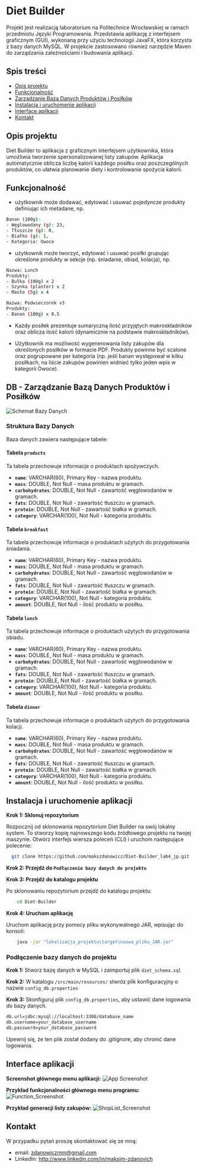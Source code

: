 
#  Diet Builder
Projekt jest realizacją laboratorium na Politechnice Wrocławskiej w ramach przedmiotu Języki Programowania. Przedstawia aplikację z interfejsem graficznym (GUI), wykonaną przy użyciu technologii JavaFX, która korzysta z bazy danych MySQL. W projekcie zastosowano również narzędzie Maven do zarządzania zależnościami i budowania aplikacji.

## Spis treści

 - [Opis projektu](#opis-projektu)
 - [Funkcjonalność](#funkcjonalność)
 - [Zarządzanie Bazą Danych Produktów i Posiłków](#db---zarządzanie-bazą-danych-produktów-i-posiłków)
 - [Instalacja i uruchomenie aplikacji](#instalacja-i-uruchomenie-aplikacji)
 - [Interface aplikacji](#interface-aplikacji)
 - [Kontakt](#kontakt)

## Opis projektu
Diet Builder to aplikacja z graficznym interfejsem użytkownika, która umożliwia tworzenie spersonalizowanej listy zakupów. Aplikacja automatycznie oblicza liczbę kalorii każdego posiłku oraz poszczególnych produktów, co ułatwia planowanie diety i kontrolowanie spożycia kalorii. 


## Funkcjonalność
- użytkownik może dodawać, edytować i usuwać pojedyncze produkty definiując ich metadane, np.
```bash
Banan (100g):
- Węglowodany (g): 23,
- Tłuszcze (g): 0,
- Białko (g): 1,
- Kategoria: Owoce

```
- użytkownik może tworzyć, edytować i usuwać posiłki grupując określone produkty w sekcje (np. śniadanie, obiad, kolacja), np.
```bash
Nazwa: Lunch
Produkty:
- Bułka (100g) x 2
- Szynka (plaster) x 2
- Masło (5g) x 4

Nazwa: Podwieczorek v3
Produkty:
- Banan (100g) x 0.5

```
- Każdy posiłek prezentuje sumaryczną ilość przyjętych makroskładników oraz oblicza ilość kalorii (dynamicznie na podstawie makroskładników).

- Użytkownik ma możliwość wygenerowania listy zakupów dla określonych posiłków w formacie PDF. Produkty powinne być scalone oraz pogrupowane per kategoria (np. jeśli banan występował w kilku posiłkach, na liście zakupów powinien widnieć tylko jeden wpis w kategorii Owoce). 

## DB - Zarządzanie Bazą Danych Produktów i Posiłków

![Schemat Bazy Danych](docs/db_schema.png)

### Struktura Bazy Danych

Baza danych zawiera następujące tabele:

#### Tabela `products`
Ta tabela przechowuje informacje o produktach spożywczych.

- **`name`**: VARCHAR(60), Primary Key - nazwa produktu.
- **`mass`**: DOUBLE, Not Null - masa produktu w gramach.
- **`carbohydrates`**: DOUBLE, Not Null - zawartość węglowodanów w gramach.
- **`fats`**: DOUBLE, Not Null - zawartość tłuszczu w gramach.
- **`protein`**: DOUBLE, Not Null - zawartość białka w gramach.
- **`category`**: VARCHAR(100), Not Null - kategoria produktu.

#### Tabela `breakfast`
Ta tabela przechowuje informacje o produktach użytych do przygotowania śniadania.

- **`name`**: VARCHAR(60), Primary Key - nazwa produktu.
- **`mass`**: DOUBLE, Not Null - masa produktu w gramach.
- **`carbohydrates`**: DOUBLE, Not Null - zawartość węglowodanów w gramach.
- **`fats`**: DOUBLE, Not Null - zawartość tłuszczu w gramach.
- **`protein`**: DOUBLE, Not Null - zawartość białka w gramach.
- **`category`**: VARCHAR(100), Not Null - kategoria produktu.
- **`amount`**: DOUBLE, Not Null - ilość produktu w posiłku.

#### Tabela `lunch`
Ta tabela przechowuje informacje o produktach użytych do przygotowania obiadu.

- **`name`**: VARCHAR(60), Primary Key - nazwa produktu.
- **`mass`**: DOUBLE, Not Null - masa produktu w gramach.
- **`carbohydrates`**: DOUBLE, Not Null - zawartość węglowodanów w gramach.
- **`fats`**: DOUBLE, Not Null - zawartość tłuszczu w gramach.
- **`protein`**: DOUBLE, Not Null - zawartość białka w gramach.
- **`category`**: VARCHAR(100), Not Null - kategoria produktu.
- **`amount`**: DOUBLE, Not Null - ilość produktu w posiłku.

#### Tabela `dinner`
Ta tabela przechowuje informacje o produktach użytych do przygotowania kolacji.

- **`name`**: VARCHAR(60), Primary Key - nazwa produktu.
- **`mass`**: DOUBLE, Not Null - masa produktu w gramach.
- **`carbohydrates`**: DOUBLE, Not Null - zawartość węglowodanów w gramach.
- **`fats`**: DOUBLE, Not Null - zawartość tłuszczu w gramach.
- **`protein`**: DOUBLE, Not Null - zawartość białka w gramach.
- **`category`**: VARCHAR(100), Not Null - kategoria produktu.
- **`amount`**: DOUBLE, Not Null - ilość produktu w posiłku.

## Instalacja i uruchomenie aplikacji

**Krok 1: Sklonuj repozytorium**
    
Rozpocznij od sklonowania repozytorium Diet Builder na swój lokalny system. To stworzy kopię najnowszego kodu źródłowego projektu na twojej maszynie. Otwórz interfejs wiersza poleceń (CLI) i uruchom następujące polecenie:

```bash
  git clone https://github.com/makszdanowicz/Diet-Builder_lab4_jp.git
```

**Krok 2: Przejdź do  `Podłączenie bazy danych do projektu`**

**Krok 3: Przejdź do katalogu projektu**

Po sklonowaniu repozytorium przejdź do katalogu projektu:

```bash
    cd Diet-Builder
```
**Krok 4: Uruchom aplikację**

Uruchom aplikację przy pomocy pliku wykonywalnego JAR, wpisując do konsoli:
```bash
    java -jar "lokalizacja_projektu\target\nazwa_pliku_JAR.jar"
```

### Podłączenie bazy danych do projektu

**Krok 1:** Stworz bazę danych w MySQL i zaimportuj plik `diet_schema.sql`

**Krok 2:** W katalogu `/src/main/resources/` stwróz plik konfiguracyjny o nazwie `config_db.properties`


**Krok 3:** Skonfiguruj plik `config_db.properties`, aby ustawić dane logowania do bazy danych.

```bash
db.url=jdbc:mysql://localhost:3306/database_name
db.username=your_database_username
db.password=your_database_password
```

Upewnij się, że ten plik został dodany do .gitignore, aby chronić dane logowania.


## Interface aplikacji
**Screenshot głównego menu aplikacji:**
![App Screenshot](docs/menu_screenshoot.png)

**Przykład funkcjonalności głównego menu programu:**
![Function_Screenshot](docs/productmenu_function.png)

**Przykład generacji listy zakupów:**
![ShopList_Screenshot](docs/shoplist.png)


## Kontakt

W przypadku pytań proszę skontaktować się ze mną:

- email: zdanowiczmm@gmail.com
- LinkedIn: http://www.linkedin.com/in/maksim-zdanovich
